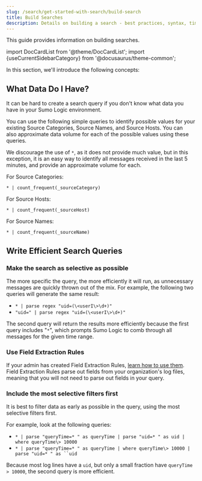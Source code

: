 ```yaml
---
slug: /search/get-started-with-search/build-search
title: Build Searches
description: Details on building a search - best practices, syntax, time range, and efficient searches. These simple queries will help you discover what data you have in your Sumo Logic environment. An efficient search query returns targeted results as quickly as possible, with as little "noise" as possible.
---
```


This guide provides information on building searches.

import DocCardList from '@theme/DocCardList';
import {useCurrentSidebarCategory} from '@docusaurus/theme-common';

In this section, we'll introduce the following concepts:

<DocCardList items={useCurrentSidebarCategory().items}/>

## What Data Do I Have?

It can be hard to create a search query if you don't know what data you have in your Sumo Logic environment. 

You can use the following simple queries to identify possible values for your existing Source Categories, Source Names, and Source Hosts. You can also approximate data volume for each of the possible values using these queries.

We discourage the use of `*`, as it does not provide much value, but in this exception, it is an easy way to identify all messages received in the last 5 minutes, and provide an approximate volume for each.

For Source Categories:

`* | count_frequent(_sourceCategory)`

For Source Hosts:

`* | count_frequent(_sourceHost)`

For Source Names:

`* | count_frequent(_sourceName)`

## Write Efficient Search Queries

### Make the search as selective as possible

The more specific the query, the more efficiently it will run, as unnecessary messages are quickly thrown out of the mix. For example, the following two queries will generate the same result:

* `* | parse regex "uid=(\<userI\>\d+)"`
* `"uid=" | parse regex "uid=(\<userI\>\d+)"`

The second query will return the results more efficiently because the first query includes "`*`", which prompts Sumo Logic to comb through all messages for the given time range.

### Use Field Extraction Rules

If your admin has created Field Extraction Rules, [learn how to use them](/docs/manage/field-extractions/edit-field-extraction-rules.md). Field Extraction Rules parse out fields from your organization's log files, meaning that you will not need to parse out fields in your query.

### Include the most selective filters first

It is best to filter data as early as possible in the query, using the most selective filters first.

For example, look at the following queries:

* `* | parse "queryTime=* " as queryTime | parse "uid=* " as uid | where queryTime\> 10000`
* `* | parse "queryTime=* " as queryTime | where queryTime\> 10000 | parse "uid=* " as ``uid`

Because most log lines have a `uid`, but only a small fraction have `queryTime > 10000`, the second query is more efficient.
